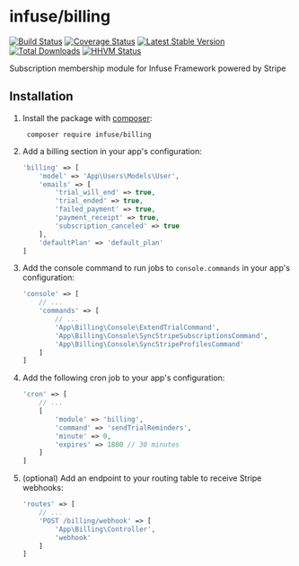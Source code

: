 infuse/billing
==============

[![Build Status](https://travis-ci.org/infusephp/billing.svg?branch=master&style=flat)](https://travis-ci.org/infusephp/billing)
[![Coverage Status](https://coveralls.io/repos/infusephp/billing/badge.svg?style=flat)](https://coveralls.io/r/infusephp/billing)
[![Latest Stable Version](https://poser.pugx.org/infuse/billing/v/stable.svg?style=flat)](https://packagist.org/packages/infuse/billing)
[![Total Downloads](https://poser.pugx.org/infuse/billing/downloads.svg?style=flat)](https://packagist.org/packages/infuse/billing)
[![HHVM Status](http://hhvm.h4cc.de/badge/infuse/billing.svg?style=flat)](http://hhvm.h4cc.de/package/infuse/billing)

Subscription membership module for Infuse Framework powered by Stripe

## Installation

1. Install the package with [composer](http://getcomposer.org):

		composer require infuse/billing

2. Add a billing section in your app's configuration:

	```php
	'billing' => [
		'model' => 'App\Users\Models\User',
		'emails' => [
			'trial_will_end' => true,
			'trial_ended' => true,
			'failed_payment' => true,
			'payment_receipt' => true,
			'subscription_canceled' => true
		],
		'defaultPlan' => 'default_plan'
	]
	```

3. Add the console command to run jobs to `console.commands` in your app's configuration:

	```php
	'console' => [
		// ...
		'commands' => [
			// ...
			'App\Billing\Console\ExtendTrialCommand',
			'App\Billing\Console\SyncStripeSubscriptionsCommand',
			'App\Billing\Console\SyncStripeProfilesCommand'
		]
	]
	```

4. Add the following cron job to your app's configuration:

	```php
	'cron' => [
		// ...
		[
		    'module' => 'billing',
		    'command' => 'sendTrialReminders',
		    'minute' => 0,
		    'expires' => 1800 // 30 minutes
		]
	]
	```

5. (optional) Add an endpoint to your routing table to receive Stripe webhooks:

	```php
	'routes' => [
		// ...
		'POST /billing/webhook' => [
			'App\Billing\Controller',
			'webhook'
	    ]
	]
	```